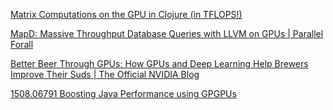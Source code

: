 [Matrix Computations on the GPU in Clojure (in TFLOPS!)](http://neanderthal.uncomplicate.org/articles/tutorial_opencl.html)

[MapD: Massive Throughput Database Queries with LLVM on GPUs | Parallel Forall](http://devblogs.nvidia.com/parallelforall/mapd-massive-throughput-database-queries-llvm-gpus/)

[Better Beer Through GPUs: How GPUs and Deep Learning Help Brewers Improve Their Suds | The Official NVIDIA Blog](http://blogs.nvidia.com/blog/2015/09/02/beer/)

[1508.06791 Boosting Java Performance using GPGPUs](http://arxiv.org/abs/1508.06791)

